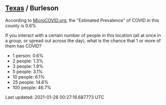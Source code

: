 
## [Texas](/united-states/texas) / Burleson

According to [MicroCOVID.org](http://microcovid.org),
the "Estimated Prevalence" of COVID in this county is 0.6%

If you interact with a certain number of people in this location
(all at once in a group, or spread out across the day), what is the chance that
1 or more of them has COVID?

- 1 person: 0.6%
- 2 people: 1.3%
- 3 people: 1.9%
- 5 people: 3.1%
- 10 people: 6.1%
- 25 people: 14.6%
- 100 people: 46.7%

Last updated: 2021-01-28 00:27:16.687773 UTC
